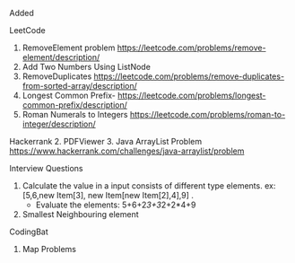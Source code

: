 Added 

LeetCode
1. RemoveElement problem https://leetcode.com/problems/remove-element/description/
2. Add Two Numbers Using ListNode
3. RemoveDuplicates https://leetcode.com/problems/remove-duplicates-from-sorted-array/description/
4. Longest Common Prefix- https://leetcode.com/problems/longest-common-prefix/description/
5. Roman Numerals to Integers https://leetcode.com/problems/roman-to-integer/description/

Hackerrank
2. PDFViewer
3. Java ArrayList Problem https://www.hackerrank.com/challenges/java-arraylist/problem

Interview Questions
1. Calculate the value in a input consists of different type elements. ex: [5,6,new Item[3], new Item[new Item[2],4],9] .
     *  Evaluate the elements: 5+6+2*3+3*2+2*4+9
2. Smallest Neighbouring element




CodingBat
1. Map Problems



